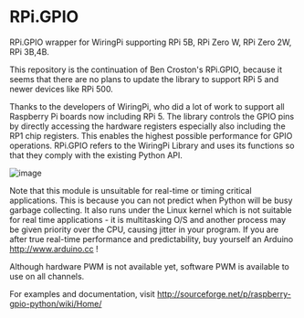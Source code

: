 # RPi.GPIO
RPi.GPIO wrapper for WiringPi supporting RPi 5B, RPi Zero W, RPi Zero 2W, RPi 3B,4B.

This repository is the continuation of Ben Croston's RPi.GPIO, because it seems that there are no plans 
to update the library to support RPi 5 and newer devices like RPi 500.

Thanks to the developers of WiringPi, who did a lot of work to support all Raspberry Pi boards now including RPi 5. The library controls the GPIO pins by directly accessing the hardware registers especially also including the RP1 chip registers. This enables the highest possible performance for GPIO operations. RPi.GPIO refers to the WiringPi Library and uses its functions so that they comply with the existing Python API.

![image](https://github.com/user-attachments/assets/0c0b5f5a-1047-423f-b89b-8c76ebf69edf)

Note that this module is unsuitable for real-time or timing critical applications.  This is because you
can not predict when Python will be busy garbage collecting.  It also runs under the Linux kernel which
is not suitable for real time applications - it is multitasking O/S and another process may be given
priority over the CPU, causing jitter in your program.  If you are after true real-time performance and
predictability, buy yourself an Arduino http://www.arduino.cc !

Although hardware PWM is not available yet, software PWM is available to use on all channels.

For examples and documentation, visit http://sourceforge.net/p/raspberry-gpio-python/wiki/Home/

